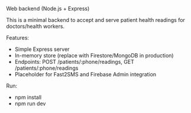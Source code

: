 Web backend (Node.js + Express)

This is a minimal backend to accept and serve patient health readings for doctors/health workers.

Features:
- Simple Express server
- In-memory store (replace with Firestore/MongoDB in production)
- Endpoints: POST /patients/:phone/readings, GET /patients/:phone/readings
- Placeholder for Fast2SMS and Firebase Admin integration

Run:
- npm install
- npm run dev
